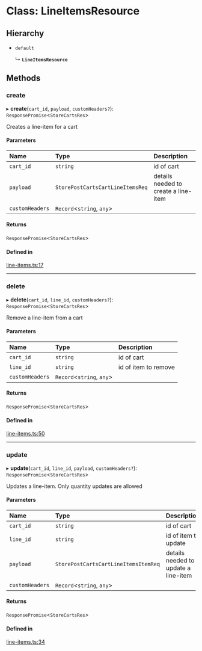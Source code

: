 # Class: LineItemsResource

## Hierarchy

- `default`

  ↳ **`LineItemsResource`**

## Methods

### create

▸ **create**(`cart_id`, `payload`, `customHeaders?`): `ResponsePromise`<`StoreCartsRes`\>

Creates a line-item for a cart

#### Parameters

| Name | Type | Description |
| :------ | :------ | :------ |
| `cart_id` | `string` | id of cart |
| `payload` | `StorePostCartsCartLineItemsReq` | details needed to create a line-item |
| `customHeaders` | `Record`<`string`, `any`\> |  |

#### Returns

`ResponsePromise`<`StoreCartsRes`\>

#### Defined in

[line-items.ts:17](https://github.com/medusajs/medusa/blob/33df8122b/packages/medusa-js/src/resources/line-items.ts#L17)

___

### delete

▸ **delete**(`cart_id`, `line_id`, `customHeaders?`): `ResponsePromise`<`StoreCartsRes`\>

Remove a line-item from a cart

#### Parameters

| Name | Type | Description |
| :------ | :------ | :------ |
| `cart_id` | `string` | id of cart |
| `line_id` | `string` | id of item to remove |
| `customHeaders` | `Record`<`string`, `any`\> |  |

#### Returns

`ResponsePromise`<`StoreCartsRes`\>

#### Defined in

[line-items.ts:50](https://github.com/medusajs/medusa/blob/33df8122b/packages/medusa-js/src/resources/line-items.ts#L50)

___

### update

▸ **update**(`cart_id`, `line_id`, `payload`, `customHeaders?`): `ResponsePromise`<`StoreCartsRes`\>

Updates a line-item.
Only quantity updates are allowed

#### Parameters

| Name | Type | Description |
| :------ | :------ | :------ |
| `cart_id` | `string` | id of cart |
| `line_id` | `string` | id of item to update |
| `payload` | `StorePostCartsCartLineItemsItemReq` | details needed to update a line-item |
| `customHeaders` | `Record`<`string`, `any`\> |  |

#### Returns

`ResponsePromise`<`StoreCartsRes`\>

#### Defined in

[line-items.ts:34](https://github.com/medusajs/medusa/blob/33df8122b/packages/medusa-js/src/resources/line-items.ts#L34)
